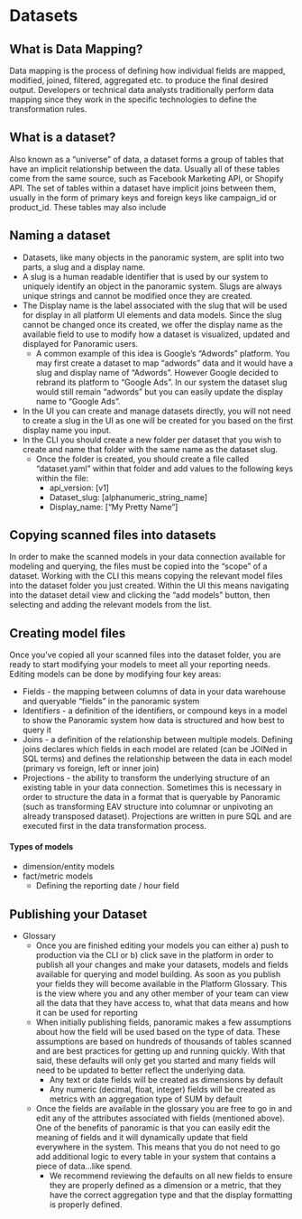 # Datasets

## What is Data Mapping?

Data mapping is the process of defining how individual fields are mapped, modified, joined, filtered, aggregated etc. to produce the final desired output. Developers or technical data analysts traditionally perform data mapping since they work in the specific technologies to define the transformation rules.

## What is a dataset?

Also known as a “universe” of data, a dataset forms a group of tables that have an implicit relationship between the data. Usually all of these tables come from the same source, such as Facebook Marketing API, or Shopify API. The set of tables within a dataset have implicit joins between them, usually in the form of primary keys and foreign keys like campaign\_id or product\_id. These tables may also include

## Naming a dataset

* Datasets, like many objects in the panoramic system, are split into two parts, a slug and a display name.
* A slug is a human readable identifier that is used by our system to uniquely identify an object in the panoramic system. Slugs are always unique strings and cannot be modified once they are created.
* The Display name is the label associated with the slug that will be used for display in all platform UI elements and data models. Since the slug cannot be changed once its created, we offer the display name as the available field to use to modify how a dataset is visualized, updated and displayed for Panoramic users.
  * A common example of this idea is Google’s “Adwords” platform. You may first create a dataset to map “adwords” data and it would have a slug and display name of “Adwords”. However Google decided to rebrand its platform to “Google Ads”. In our system the dataset slug would still remain “adwords” but you can easily update the display name to “Google Ads”.
* In the UI you can create and manage datasets directly, you will not need to create a slug in the UI as one will be created for you based on the first display name you input.
* In the CLI you should create a new folder per dataset that you wish to create and name that folder with the same name as the dataset slug.
  * Once the folder is created, you should create a file called “dataset.yaml” within that folder and add values to the following keys within the file:
    * api\_version: \[v1\]
    * Dataset\_slug: \[alphanumeric\_string\_name\]
    * Display\_name: \[“My Pretty Name”\]

## Copying scanned files into datasets

In order to make the scanned models in your data connection available for modeling and querying, the files must be copied into the “scope” of a dataset. Working with the CLI this means copying the relevant model files into the dataset folder you just created. Within the UI this means navigating into the dataset detail view and clicking the “add models” button, then selecting and adding the relevant models from the list.

## Creating model files

Once you’ve copied all your scanned files into the dataset folder, you are ready to start modifying your models to meet all your reporting needs. Editing models can be done by modifying four key areas:

* Fields - the mapping between columns of data in your data warehouse and queryable “fields” in the panoramic system
* Identifiers - a definition of the identifiers, or compound keys in a model to show the Panoramic system how data is structured and how best to query it
* Joins - a definition of the relationship between multiple models. Defining joins declares which fields in each model are related \(can be JOINed in SQL terms\) and defines the relationship between the data in each model \(primary vs foreign, left or inner join\)
* Projections - the ability to transform the underlying structure of an existing table in your data connection. Sometimes this is necessary in order to structure the data in a format that is queryable by Panoramic \(such as transforming EAV structure into columnar or unpivoting an already transposed dataset\). Projections are written in pure SQL and are executed first in the data transformation process.

#### Types of models

* dimension/entity models
* fact/metric models
  * Defining the reporting date / hour field

## Publishing your Dataset

* Glossary
  * Once you are finished editing your models you can either a\) push to production via the CLI or b\) click save in the platform in order to publish all your changes and make your datasets, models and fields available for querying and model building. As soon as you publish your fields they will become available in the Platform Glossary. This is the view where you and any other member of your team can view all the data that they have access to, what that data means and how it can be used for reporting
  * When initially publishing fields, panoramic makes a few assumptions about how the field will be used based on the type of data. These assumptions are based on hundreds of thousands of tables scanned and are best practices for getting up and running quickly. With that said, these defaults will only get you started and many fields will need to be updated to better reflect the underlying data.
    * Any text or date fields will be created as dimensions by default
    * Any numeric \(decimal, float, integer\) fields will be created as metrics with an aggregation type of SUM by default
  * Once the fields are available in the glossary you are free to go in and edit any of the attributes associated with fields \(mentioned above\). One of the benefits of panoramic is that you can easily edit the meaning of fields and it will dynamically update that field everywhere in the system. This means that you do not need to go add additional logic to every table in your system that contains a piece of data...like spend.
    * We recommend reviewing the defaults on all new fields to ensure they are properly defined as a dimension or a metric, that they have the correct aggregation type and that the display formatting is properly defined.

